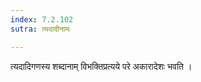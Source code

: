 ```yaml
---
index: 7.2.102
sutra: त्यदादीनामः

---
```

त्यदादिगणस्य शब्दानाम् विभक्तिप्रत्यये परे अकारादेशः भवति । 